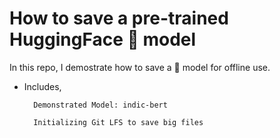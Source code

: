 # How to save a pre-trained HuggingFace 🤗 model 

In this repo, I demostrate how to save a 🤗 model for offline use.

- Includes,  

        Demonstrated Model: indic-bert

        Initializing Git LFS to save big files
